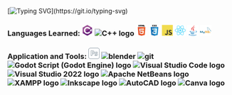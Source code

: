 [![Typing SVG](https://readme-typing-svg.demolab.com?font=Fira+Code&pause=1000&center=true&vCenter=true&width=435&lines=Eat.+Code.+Sleep.+Repeat.)](https://git.io/typing-svg)

<h3 align="left">Languages Learned:
  <!-- C# -->
    <img src="https://raw.githubusercontent.com/devicons/devicon/master/icons/csharp/csharp-original.svg" alt="csharp" width="25" height="25"/>
  <!-- C++ -->
    <img src="https://cdn.simpleicons.org/cplusplus" alt="C++ logo" width="25" height="25">
  <!-- HTML 5 -->
    <img src="https://raw.githubusercontent.com/devicons/devicon/master/icons/html5/html5-original-wordmark.svg" alt="html5" width="25" height="25"/>
  <!-- CSS 3 -->
    <img src="https://raw.githubusercontent.com/devicons/devicon/master/icons/css3/css3-original-wordmark.svg" alt="css3" width="25" height="25"/> 
  <!-- JavaScript -->
    <img src="https://raw.githubusercontent.com/devicons/devicon/master/icons/javascript/javascript-original.svg" alt="javascript" width="25" height="25"/>
  <!-- React -->
    <img src="https://raw.githubusercontent.com/devicons/devicon/master/icons/react/react-original.svg" alt="react" width="25" height="25"/>
  <!-- Java -->
    <img src="https://raw.githubusercontent.com/devicons/devicon/master/icons/java/java-original.svg" alt="java" width="25" height="25"/>
  <!-- MySQL -->
    <img src="https://raw.githubusercontent.com/devicons/devicon/master/icons/mysql/mysql-original-wordmark.svg" alt="mysql" width="25" height="25"/>
</h3>

<h3 align="left">Application and Tools:
  <!-- Adobe Photoshop -->
  <img src="https://raw.githubusercontent.com/devicons/devicon/master/icons/photoshop/photoshop-line.svg" alt="photoshop" width="25" height="25"/>
  <!-- Blender -->
    <img src="https://download.blender.org/branding/community/blender_community_badge_white.svg" alt="blender" width="25" height="25"/>
  <!-- Git -->
    <img src="https://www.vectorlogo.zone/logos/git-scm/git-scm-icon.svg" alt="git" width="25" height="25"/> 
  <!-- Godot Engine -->
    <img src="https://cdn.simpleicons.org/godotengine" alt="Godot Script (Godot Engine) logo" width="25" height="25"/>
  <!-- Visual Studio Code (VS Code) -->
    <img src="https://upload.wikimedia.org/wikipedia/commons/9/9a/Visual_Studio_Code_1.35_icon.svg" alt="Visual Studio Code logo" width="25" height="25"/>
  <!-- Visual Studio (Community/IDE) -->
  <img src="https://upload.wikimedia.org/wikipedia/commons/2/2c/Visual_Studio_Icon_2022.svg" alt="Visual Studio 2022 logo" width="25" height="25"/>
  <!-- Apache NetBeans -->
    <img src="https://cdn.simpleicons.org/apachenetbeanside" alt="Apache NetBeans logo" width="25" height="25"/>
  <!-- XAMPP -->
    <img src="https://cdn.simpleicons.org/xampp" alt="XAMPP logo" width="25" height="25"/>
  <!-- InkScape -->
    <img src="https://cdn.simpleicons.org/inkscape" alt="Inkscape logo" width="25" height="25"/>
  <!-- AutoCAD -->
    <img src="https://cdn.simpleicons.org/autocad" alt="AutoCAD logo" width="25" height="25"/>
  <!-- Canva -->
    <img src="https://cdn.simpleicons.org/canva" alt="Canva logo" width="25" height="25"/>
</h3>
